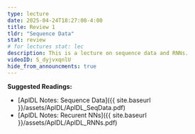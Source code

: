 ```yaml
---
type: lecture
date: 2025-04-24T18:27:00-4:00
title: Review 1
tldr: "Sequence Data"
stat: review
# for lectures stat: lec
description: This is a lecture on sequence data and RNNs.
videoID: S_dyjvxqnlU
hide_from_announcments: true
---
```

**Suggested Readings:**
- [AplDL Notes: Sequence Data]({{ site.baseurl }}/assets/AplDL/AplDL_SeqData.pdf)
- [AplDL Notes: Recurent NNs]({{ site.baseurl }}/assets/AplDL/AplDL_RNNs.pdf)